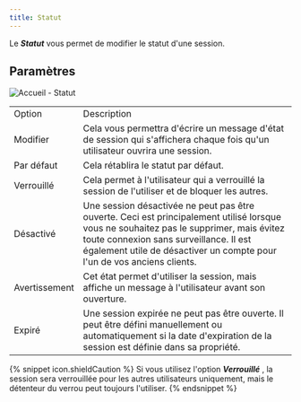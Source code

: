 ```yaml
---
title: Statut
---
```

Le ***Statut*** vous permet de modifier le statut d'une session. 

## Paramètres 

![Accueil - Statut](https://webdevolutions.azureedge.net/docs/fr/rdm/mac/clip409.png) 

<table>
	<tr>
		<td>
Option 
		</td>
		<td>
Description 
		</td>
	</tr>
		<td>
Modifier 
		</td>
		<td>
Cela vous permettra d'écrire un message d'état de session qui s'affichera chaque fois qu'un utilisateur ouvrira une session. 
		</td>
	</tr>
		<td>
Par défaut 
		</td>
		<td>
Cela rétablira le statut par défaut. 
		</td>
	</tr>
		<td>
Verrouillé 
		</td>
		<td>
Cela permet à l'utilisateur qui a verrouillé la session de l'utiliser et de bloquer les autres. 
		</td>
	</tr>
		<td>
Désactivé 
		</td>
		<td>
Une session désactivée ne peut pas être ouverte. Ceci est principalement utilisé lorsque vous ne souhaitez pas le supprimer, mais évitez toute connexion sans surveillance. Il est également utile de désactiver un compte pour l'un de vos anciens clients. 
		</td>
	</tr>
		<td>
Avertissement 
		</td>
		<td>
Cet état permet d'utiliser la session, mais affiche un message à l'utilisateur avant son ouverture. 
		</td>
	</tr>
		<td>
Expiré 
		</td>
		<td>
Une session expirée ne peut pas être ouverte. Il peut être défini manuellement ou automatiquement si la date d'expiration de la session est définie dans sa propriété. 
		</td>
	</tr>
</table>

{% snippet icon.shieldCaution %} 
Si vous utilisez l'option ***Verrouillé*** , la session sera verrouillée pour les autres utilisateurs uniquement, mais le détenteur du verrou peut toujours l'utiliser. 
{% endsnippet %}
  

